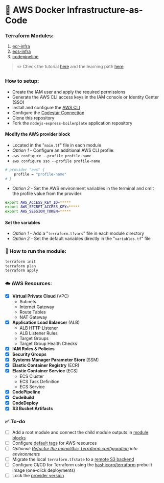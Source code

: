 # 🚜 AWS Docker Infrastructure-as-Code


### Terraform Modules:
1. [ecr-infra](./fargate/ecr-infra)
2. [ecs-infra](./fargate/ecs-infra)
3. [codepipeline](./fargate/codepipeline)

> ✏️ Check the tutorial [here](./fargate/README.md) and the learning path [here](https://developer.hashicorp.com/terraform/tutorials/certification-003/associate-study-003)

### How to setup:
- Create the IAM user and apply the required permissions
- Generate the AWS CLI access keys in the IAM console or Identity Center (SSO)
- Install and configure the [AWS CLI](https://docs.aws.amazon.com/cli/latest/userguide/getting-started-install.html)
- Configure the [Codestar Connection](https://docs.aws.amazon.com/codepipeline/latest/userguide/connections-github.html)
- Clone this repository
- Fork the `nodejs-express-boilerplate` application repository



#### Modify the AWS provider block
- Located in the "`main.tf`" file in each module
- _Option 1_ - Configure an additional AWS CLI profile:
- `aws configure --profile profile-name`
- `aws configure sso --profile profile-name`
```sh
# provider "aws" {
    profile = "profile-name"
# }
```
- _Option 2_ - Set the AWS environment variables in the terminal and omit the profile value from the provider:
```sh
export AWS_ACCESS_KEY_ID=*****
export AWS_SECRET_ACCESS_KEY=*****
export AWS_SESSION_TOKEN=*****
```


#### Set the variables
- _Option 1_ - Add a "`terraform.tfvars`" file in each module directory
- _Option 2_ - Set the default variables directly in the "`variables.tf`" file


### 🚀 How to run the module:
```sh
terraform init
terraform plan
terraform apply
```

### ☁️ AWS Resources:
- [x] **Virtual Private Cloud** (VPC)
    - Subnets
    - Internet Gateway
    - Route Tables
    - NAT Gateway
- [x] **Application Load Balancer** (ALB)
    - ALB HTTP Listener
    - ALB Listener Rules
    - Target Groups
    - Target Group Health Checks
- [x] **IAM Roles & Policies**
- [x] **Security Groups**
- [x] **Systems Manager Parameter Store** (SSM)
- [x] **Elastic Container Registry** (ECR)
- [x] **Elastic Container Service** (ECS)
    - ECS Cluster
    - ECS Task Definition
    - ECS Service
- [x] **CodePipeline**
- [x] **CodeBuild**
- [x] **CodeDeploy**
- [X] **S3 Bucket Artifacts**

### ✅️ To-do
- [ ] Add a root module and connect the child  module outputs in [module blocks](https://developer.hashicorp.com/terraform/language/modules/syntax)
- [ ] Configure [default tags](https://developer.hashicorp.com/terraform/tutorials/aws/aws-default-tags) for AWS resources
- [ ] _Optional:_ _[Refactor the monolithic Terraform configuration](https://developer.hashicorp.com/terraform/tutorials/modules/organize-configuration) into environments_
- [ ] Migrate the local `terraform.tfstate` to a [remote S3 backend](https://developer.hashicorp.com/terraform/language/backend/s3)
- [ ] Configure CI/CD for Terraform using the [hashicorp/terraform](https://gallery.ecr.aws/hashicorp/terraform) prebuilt image (one-click deployments)
- [ ] Lock the [provider version](https://developer.hashicorp.com/terraform/tutorials/configuration-language/provider-versioning)

